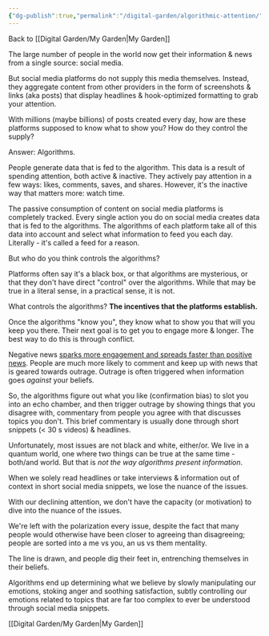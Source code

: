 ```yaml
---
{"dg-publish":true,"permalink":"/digital-garden/algorithmic-attention/"}
---
```


Back to [[Digital Garden/My Garden\|My Garden]]

The large number of people in the world now get their information & news from a single source: social media.

But social media platforms do not supply this media themselves. Instead, they aggregate content from other providers in the form of screenshots & links (aka posts) that display headlines & hook-optimized formatting to grab your attention.

With millions (maybe billions) of posts created every day, how are these platforms supposed to know what to show you? How do they control the supply?

Answer: Algorithms.

People generate data that is fed to the algorithm. This data is a result of spending attention, both active & inactive. They actively pay attention in a few ways: likes, comments, saves, and shares. However, it's the inactive way that matters more: watch time.

The passive consumption of content on social media platforms is completely tracked. Every single action you do on social media creates data that is fed to the algorithms. The algorithms of each platform take all of this data into account and select what information to feed you each day. Literally - it's called a feed for a reason.

But who do you think controls the algorithms?

Platforms often say it's a black box, or that algorithms are mysterious, or that they don't have direct "control" over the algorithms. While that may be true in a literal sense, in a practical sense, it is not.

What controls the algorithms? **The incentives that the platforms establish.**

Once the algorithms "know you", they know what to show you that will you keep you there. Their next goal is to get you to engage more & longer. The best way to do this is through conflict.

Negative news [sparks more engagement and spreads faster than positive news](https://paragraph.xyz/api/metrics/email-track/click?id=br1ReLrBHNdLTObmWWy4&linkId=a5416e0b-6aac-439c-8ba3-5c884ce5a8cb&url=https%3A%2F%2Fwww.library.hbs.edu%2Fworking-knowledge%2Fhate-spreads-faster-on-twitter-evidence-from-44-news-outlets). People are much more likely to comment and keep up with news that is geared towards outrage. Outrage is often triggered when information goes _against_ your beliefs.

So, the algorithms figure out what you like (confirmation bias) to slot you into an echo chamber, and then trigger outrage by showing things that you disagree with, commentary from people you agree with that discusses topics you don't. This brief commentary is usually done through short snippets (< 30 s videos) & headlines.

Unfortunately, most issues are not black and white, either/or. We live in a quantum world, one where two things can be true at the same time - both/and world. But that is _not the way algorithms present information_.

When we solely read headlines or take interviews & information out of context in short social media snippets, we lose the nuance of the issues.

With our declining attention, we don't have the capacity (or motivation) to dive into the nuance of the issues.

We're left with the polarization every issue, despite the fact that many people would otherwise have been closer to agreeing than disagreeing; people are sorted into a me vs you, an us vs them mentality.

The line is drawn, and people dig their feet in, entrenching themselves in their beliefs.

Algorithms end up determining what we believe by slowly manipulating our emotions, stoking anger and soothing satisfaction, subtly controlling our emotions related to topics that are far too complex to ever be understood through social media snippets.

[[Digital Garden/My Garden\|My Garden]]